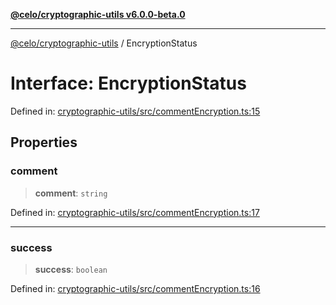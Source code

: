 [**@celo/cryptographic-utils v6.0.0-beta.0**](../README.md)

***

[@celo/cryptographic-utils](../globals.md) / EncryptionStatus

# Interface: EncryptionStatus

Defined in: [cryptographic-utils/src/commentEncryption.ts:15](https://github.com/celo-org/developer-tooling/blob/master/packages/sdk/cryptographic-utils/src/commentEncryption.ts#L15)

## Properties

### comment

> **comment**: `string`

Defined in: [cryptographic-utils/src/commentEncryption.ts:17](https://github.com/celo-org/developer-tooling/blob/master/packages/sdk/cryptographic-utils/src/commentEncryption.ts#L17)

***

### success

> **success**: `boolean`

Defined in: [cryptographic-utils/src/commentEncryption.ts:16](https://github.com/celo-org/developer-tooling/blob/master/packages/sdk/cryptographic-utils/src/commentEncryption.ts#L16)
